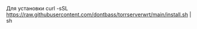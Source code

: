 Для установки curl -sSL https://raw.githubusercontent.com/dontbass/torrserverwrt/main/install.sh | sh
